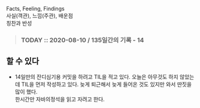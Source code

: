 Facts, Feeling, Findings  
사실(객관), 느낌(주관), 배운점  
칭찬과 반성

> ### TODAY :: 2020-08-10 / 135일간의 기록 - 14

## 할 수 있다

* 14일만의 잔디심기용 커밋을 하려고 TIL을 적고 있다.
  오늘은 아무것도 하지 않았는데 TIL을 먼저 작성하고 있다. 늦게 퇴근해서 늦게 들어온 것도 있지만 와서 딴짓을 많이 했다.  
  한시간만 자바의정석을 읽고 자려고 한다.
